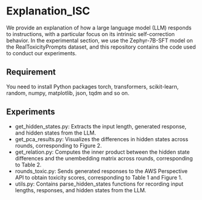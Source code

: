 # Explanation_ISC
We provide an explanation of how a large language model (LLM) responds to instructions, with a particular focus on its intrinsic self-correction behavior. In the experimental section, we use the Zephyr-7B-SFT model on the RealToxicityPrompts dataset, and this repository contains the code used to conduct our experiments.

## Requirement
You need to install Python packages torch, transformers, scikit-learn, random, numpy, matplotlib, json, tqdm and so on. 

## Experiments
- get_hidden_states.py: Extracts the input length, generated response, and hidden states from the LLM.
- get_pca_results.py: Visualizes the differences in hidden states across rounds, corresponding to Figure 2.
- get_relation.py: Computes the inner product between the hidden state differences and the unembedding matrix across rounds, corresponding to Table 2.
- rounds_toxic.py: Sends generated responses to the AWS Perspective API to obtain toxicity scores, corresponding to Table 1 and Figure 1.
- utils.py: Contains parse_hidden_states functions for recording input lengths, responses, and hidden states from the LLM.
